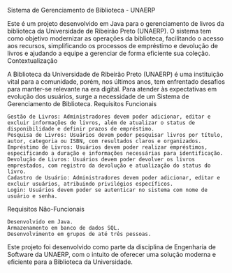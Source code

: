 Sistema de Gerenciamento de Biblioteca - UNAERP

Este é um projeto desenvolvido em Java para o gerenciamento de livros da biblioteca da Universidade de Ribeirão Preto (UNAERP). O sistema tem como objetivo modernizar as operações da biblioteca, facilitando o acesso aos recursos, simplificando os processos de empréstimo e devolução de livros e ajudando a equipe a gerenciar de forma eficiente sua coleção.
Contextualização

A Biblioteca da Universidade de Ribeirão Preto (UNAERP) é uma instituição vital para a comunidade, porém, nos últimos anos, tem enfrentado desafios para manter-se relevante na era digital. Para atender às expectativas em evolução dos usuários, surge a necessidade de um Sistema de Gerenciamento de Biblioteca.
Requisitos Funcionais

    Gestão de Livros: Administradores devem poder adicionar, editar e excluir informações de livros, além de atualizar o status de disponibilidade e definir prazos de empréstimo.
    Pesquisa de Livros: Usuários devem poder pesquisar livros por título, autor, categoria ou ISBN, com resultados claros e organizados.
    Empréstimo de Livros: Usuários devem poder realizar empréstimos, especificando a duração e informações necessárias para identificação.
    Devolução de Livros: Usuários devem poder devolver os livros emprestados, com registro da devolução e atualização do status do livro.
    Cadastro de Usuário: Administradores devem poder adicionar, editar e excluir usuários, atribuindo privilégios específicos.
    Login: Usuários devem poder se autenticar no sistema com nome de usuário e senha.

Requisitos Não-Funcionais

    Desenvolvido em Java.
    Armazenamento em banco de dados SQL.
    Desenvolvimento em grupos de até três pessoas.

Este projeto foi desenvolvido como parte da disciplina de Engenharia de Software da UNAERP, com o intuito de oferecer uma solução moderna e eficiente para a Biblioteca da Universidade.
